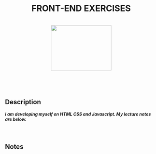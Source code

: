 <h1 align="center">
FRONT-END EXERCISES
<h1>

<p align="center">
<img height=150 width=200 src="https://user-images.githubusercontent.com/73075252/180333581-fc439dc1-243e-4cdf-8894-cc98eb7a27f6.gif">
<p>
  
<br>
  
## Description
##### I am developing myself on HTML CSS and Javascript. My lecture notes are below.

<br>
  
## Notes
  
